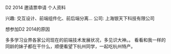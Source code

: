 D2 2014 邀请票申请
个人资料

兴趣: 交互设计、前端组件化、前后端分离...
公司: 上海银天下科技有限公司

想参加D2 2014的原因

多多学习业界各家公司现在的前端技术发展状况，多见识大神。。
看看和我一样的同龄的妹子都在干什么，顺便看望下杭州同学，一起吃杭州特产。
